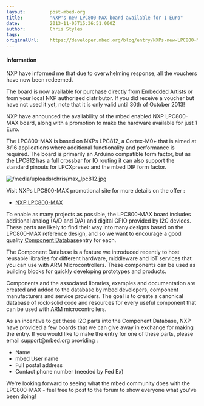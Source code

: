 ```yaml
---
layout:         post-mbed-org
title:          "NXP's new LPC800-MAX board available for 1 Euro"
date:           2013-11-05T15:36:51.000Z
author:         Chris Styles
tags:           
originalUrl:    https://developer.mbed.org/blog/entry/NXPs-new-LPC800-MAX-board-one-euro/
---
```


<div class="flashbox finfo">
  <h4 class="ftitle">Information</h4>
  <p>NXP have informed me that due to overwhelming response, all the vouchers
    have now been redeemed.</p>
  <p>The board is now available for purchase directly from <a href="http://www.embeddedartists.com/products/lpcxpresso/lpc812_max.php"
    rel="nofollow">Embedded Artists</a> or from your local NXP authorized distributor.
    If you did receive a voucher but have not used it yet, note that it is
    only valid until 30th of October 2013!</p>
</div>
<p>NXP have announced the availability of the mbed enabled NXP LPC800-MAX
  board, along with a promotion to make the hardware available for just 1
  Euro.</p>
<p>The LPC800-MAX is based on NXPs LPC812, a Cortex-M0+ that is aimed at
  8/16 applications where additional functionality and performance is required.
  The board is primarily an Arduino compatible form factor, but as the LPC812
  has a full crossbar for IO routing it can also support the standard pinouts
  for LPCXpresso and the mbed DIP form factor.</p>
<p>
  <img src="https://developer.mbed.org/media/uploads/chris/max_lpc812.jpg"
  alt="/media/uploads/chris/max_lpc812.jpg" title="/media/uploads/chris/max_lpc812.jpg">
</p>
<p>Visit NXPs LPC800-MAX promotional site for more details on the offer :</p>
<ul>
  <li><a href="http://www.nxp.com/campaigns/lpc800-go/lpc800-max" rel="nofollow">NXP LPC800-MAX</a>

  </li>
</ul>
<p>To enable as many projects as possible, the LPC800-MAX board includes
  additional analog (A/D and D/A) and digital GPIO provided by I2C devices.
  These parts are likely to find their way into many designs based on the
  LPC800-MAX reference design, and so we want to encourage a good quality
  <a
  href="http://mbed.org/components/">Component Database</a>entry for each.</p>
<p>The Component Database is a feature we introduced recently to host reusable
  libraries for different hardware, middleware and IoT services that you
  can use with ARM Microcontrollers. These components can be used as building
  blocks for quickly developing prototypes and products.</p>
<p>Components and the associated libraries, examples and documentation are
  created and added to the database by mbed developers, component manufacturers
  and service providers. The goal is to create a canonical database of rock-solid
  code and resources for every useful component that can be used with ARM
  microcontrollers.</p>
<p>As an incentive to get these I2C parts into the Component Database, NXP
  have provided a few boards that we can give away in exchange for making
  the entry. If you would like to make the entry for one of these parts,
  please email support@mbed.org providing :</p>
<ul>
  <li>Name</li>
  <li>mbed User name</li>
  <li>Full postal address</li>
  <li>Contact phone number (needed by Fed Ex)</li>
</ul>
<p>We&apos;re looking forward to seeing what the mbed community does with
  the LPC800-MAX - feel free to post to the forum to show everyone what you&apos;ve
  been doing!</p>
